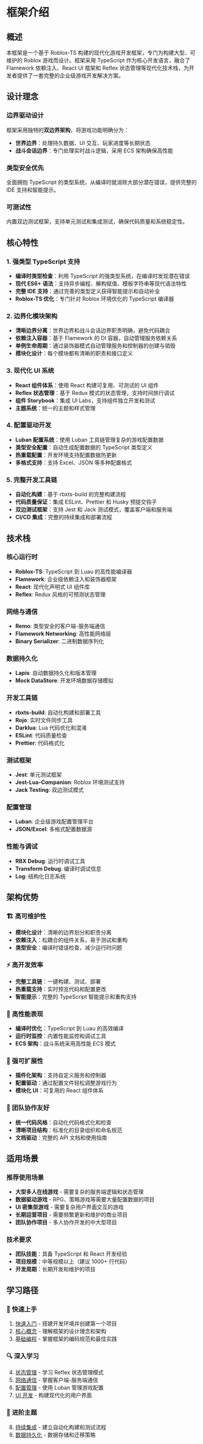 # 框架介绍

## 概述

本框架是一个基于 Roblox-TS 构建的现代化游戏开发框架，专门为构建大型、可维护的 Roblox 游戏而设计。框架采用 TypeScript 作为核心开发语言，融合了 Flamework 依赖注入、React UI 框架和 Reflex 状态管理等现代化技术栈，为开发者提供了一套完整的企业级游戏开发解决方案。

## 设计理念

### 边界驱动设计
框架采用独特的**双边界架构**，将游戏功能明确分为：
- **世界边界**：处理持久数据、UI 交互、玩家进度等长期状态
- **战斗会话边界**：专门处理实时战斗逻辑，采用 ECS 架构确保高性能

### 类型安全优先
全面拥抱 TypeScript 的类型系统，从编译时就消除大部分潜在错误，提供完整的 IDE 支持和智能提示。

### 可测试性
内置双边测试框架，支持单元测试和集成测试，确保代码质量和系统稳定性。

## 核心特性

### 1. 强类型 TypeScript 支持
- **编译时类型检查**：利用 TypeScript 的强类型系统，在编译时发现潜在错误
- **现代 ES6+ 语法**：支持异步编程、解构赋值、模板字符串等现代语法特性
- **完整 IDE 支持**：通过完善的类型定义获得智能提示和自动补全
- **Roblox-TS 优化**：专门针对 Roblox 环境优化的 TypeScript 编译器

### 2. 边界化模块架构
- **清晰边界分离**：世界边界和战斗会话边界职责明确，避免代码耦合
- **依赖注入容器**：基于 Flamework 的 DI 容器，自动管理服务依赖关系
- **单例生命周期**：通过装饰器模式自动管理服务和控制器的创建与销毁
- **模块化设计**：每个模块都有清晰的职责和接口定义

### 3. 现代化 UI 系统
- **React 组件体系**：使用 React 构建可复用、可测试的 UI 组件
- **Reflex 状态管理**：基于 Redux 模式的状态管理，支持时间旅行调试
- **组件 Storybook**：集成 UI Labs，支持组件独立开发和测试
- **主题系统**：统一的主题和样式管理

### 4. 配置驱动开发
- **Luban 配置系统**：使用 Luban 工具链管理复杂的游戏配置数据
- **类型安全配置**：自动生成配置数据的 TypeScript 类型定义
- **热重载配置**：开发环境支持配置数据热更新
- **多格式支持**：支持 Excel、JSON 等多种配置格式

### 5. 完整开发工具链
- **自动化构建**：基于 rbxts-build 的完整构建流程
- **代码质量保证**：集成 ESLint、Prettier 和 Husky 预提交钩子
- **双边测试框架**：支持 Jest 和 Jack 测试模式，覆盖客户端和服务端
- **CI/CD 集成**：完整的持续集成和部署流程

## 技术栈

### 核心运行时
- **Roblox-TS**: TypeScript 到 Luau 的高性能编译器
- **Flamework**: 企业级依赖注入和装饰器框架
- **React**: 现代化声明式 UI 组件库
- **Reflex**: Redux 风格的可预测状态管理

### 网络与通信
- **Remo**: 类型安全的客户端-服务端通信
- **Flamework Networking**: 高性能网络层
- **Binary Serializer**: 二进制数据序列化

### 数据持久化
- **Lapis**: 自动数据持久化和版本管理
- **Mock DataStore**: 开发环境数据存储模拟

### 开发工具链
- **rbxts-build**: 自动化构建和部署工具
- **Rojo**: 实时文件同步工具
- **Darklua**: Lua 代码优化和混淆
- **ESLint**: 代码质量检查
- **Prettier**: 代码格式化

### 测试框架
- **Jest**: 单元测试框架
- **Jest-Lua-Companion**: Roblox 环境测试支持
- **Jack Testing**: 双边测试模式

### 配置管理
- **Luban**: 企业级游戏配置管理平台
- **JSON/Excel**: 多格式配置数据源

### 性能与调试
- **RBX Debug**: 运行时调试工具
- **Transform Debug**: 编译时调试信息
- **Log**: 结构化日志系统

## 架构优势

### 🏗️ 高可维护性
- **模块化设计**：清晰的边界划分和职责分离
- **依赖注入**：松耦合的组件关系，易于测试和重构
- **类型安全**：编译时错误检查，减少运行时问题

### ⚡ 高开发效率
- **完整工具链**：一键构建、测试、部署
- **热重载支持**：实时预览代码和配置更改
- **智能提示**：完整的 TypeScript 智能提示和重构支持

### 🚀 高性能表现
- **编译时优化**：TypeScript 到 Luau 的高效编译
- **运行时监控**：内置性能监控和调试工具
- **ECS 架构**：战斗系统采用高性能 ECS 模式

### 🔧 强可扩展性
- **插件化架构**：支持自定义服务和控制器
- **配置驱动**：通过配置文件轻松调整游戏行为
- **模块化 UI**：可复用的 React 组件体系

### 👥 团队协作友好
- **统一代码风格**：自动化代码格式化和检查
- **清晰项目结构**：标准化的目录组织和命名规范
- **文档驱动**：完整的 API 文档和使用指南

## 适用场景

### 推荐使用场景
- **大型多人在线游戏** - 需要复杂的服务端逻辑和状态管理
- **数据驱动游戏** - RPG、策略游戏等需要大量配置数据的项目
- **UI 密集型游戏** - 需要复杂用户界面交互的游戏
- **长期运营项目** - 需要频繁更新和维护的商业项目
- **团队协作项目** - 多人协作开发的中大型项目

### 技术要求
- **团队技能**：具备 TypeScript 和 React 开发经验
- **项目规模**：中等规模以上（建议 1000+ 行代码）
- **开发周期**：长期开发和维护的项目

## 学习路径

### 🎯 快速上手
1. [快速入门](001_quickstart.md) - 搭建开发环境并创建第一个项目
2. [核心概念](../010_concept/010_concept.md) - 理解框架的设计理念和架构
3. [基础编程](../020_base-coding/020_base-coding.md) - 掌握框架的编码规范和最佳实践

### 🔍 深入学习
4. [状态管理](../070_state/070_state.md) - 学习 Reflex 状态管理模式
5. [网络通信](../050_network/050_network.md) - 掌握客户端-服务端通信
6. [配置管理](../060_config/060_config.md) - 使用 Luban 管理游戏配置
7. [UI 开发](../100_view/100_view.md) - 构建现代化的用户界面

### 🧪 进阶主题
8. [持续集成](../030_ci-cd/030_ci-cd.md) - 建立自动化构建和测试流程
9. [数据持久化](../080_data-provider/080_data-provider.md) - 数据存储和迁移策略
